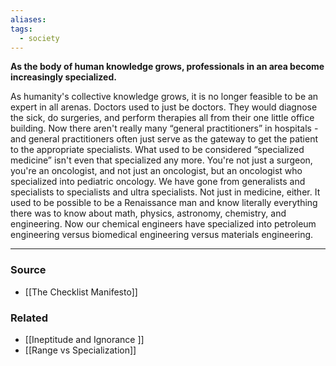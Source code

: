 ```yaml
---
aliases: 
tags:
  - society
---
```

**As the body of human knowledge grows, professionals in an area become increasingly specialized.**

As humanity's collective knowledge grows, it is no longer feasible to be an expert in all arenas. Doctors used to just be doctors. They would diagnose the sick, do surgeries, and perform therapies all from their one little office building. Now there aren't really many “general practitioners” in hospitals - and general practitioners often just serve as the gateway to get the patient to the appropriate specialists. What used to be considered “specialized medicine” isn't even that specialized any more. You're not just a surgeon, you're an oncologist, and not just an oncologist, but an oncologist who specialized into pediatric oncology. We have gone from generalists and specialists to specialists and ultra specialists. Not just in medicine, either. It used to be possible to be a Renaissance man and know literally everything there was to know about math, physics, astronomy, chemistry, and engineering. Now our chemical engineers have specialized into petroleum engineering versus biomedical engineering versus materials engineering.

---

### Source
- [[The Checklist Manifesto]]

### Related
- [[Ineptitude and Ignorance ]] 
- [[Range vs Specialization]]